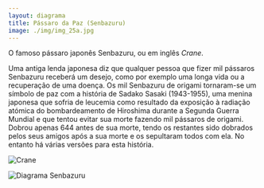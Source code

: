 ```yaml
---
layout: diagrama
title: Pássaro da Paz (Senbazuru)
image: ./img/img_25a.jpg
---
```


O famoso pássaro japonês Senbazuru, ou em inglês *Crane*.

Uma antiga lenda japonesa diz que qualquer pessoa que fizer mil pássaros Senbazuru receberá um desejo, como por exemplo uma longa vida ou a recuperação de uma doença. Os mil Senbazuru de origami tornaram-se um símbolo de paz com a história de Sadako Sasaki (1943-1955), uma menina japonesa que sofria de leucemia como resultado da exposição à radiação atómica do bombardeamento de Hiroshima durante a Segunda Guerra Mundial e que tentou evitar sua morte fazendo mil pássaros de origami. Dobrou apenas 644 antes de sua morte, tendo os restantes sido dobrados pelos seus amigos após a sua morte e os sepultaram todos com ela. No entanto há várias versões para esta história.

![Crane](../img/img_25a.jpg)

![Diagrama Senbazuru](../img/img_dia_senbazuru.jpg)